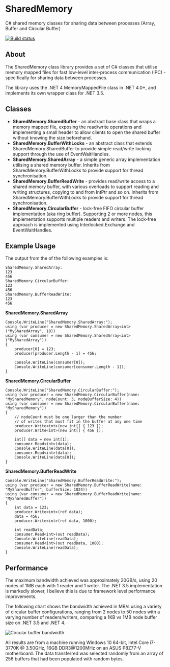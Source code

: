 SharedMemory
============

C# shared memory classes for sharing data between processes (Array, Buffer and Circular Buffer)

[![Build status](https://ci.appveyor.com/api/projects/status/uc32kwm1281y4sie?svg=true)](https://ci.appveyor.com/project/spazzarama/sharedmemory)

About
-----

The SharedMemory class library provides a set of C# classes that utilise memory mapped files for fast low-level inter-process communication (IPC) - specifically for sharing data between processes.

The library uses the .NET 4 MemoryMappedFile class in .NET 4.0+, and implements its own wrapper class for .NET 3.5.

Classes
-------

 * **SharedMemory.SharedBuffer** - an abstract base class that wraps a memory mapped file, exposing the read/write operations and implementing a small header to allow clients to open the shared buffer without knowing the size beforehand.
 * **SharedMemory.BufferWithLocks** - an abstract class that extends SharedMemory.SharedBuffer to provide simple read/write locking support through the use of EventWaitHandles.
 * **SharedMemory.SharedArray** - a simple generic array implementation utilising a shared memory buffer. Inherits from SharedMemory.BufferWithLocks to provide support for thread synchronisation.
 * **SharedMemory.BufferReadWrite** - provides read/write access to a shared memory buffer, with various overloads to support reading and writing structures, copying to and from IntPtr and so on. Inherits from SharedMemory.BufferWithLocks to provide support for thread synchronisation.
 * **SharedMemory.CircularBuffer** - lock-free FIFO circular buffer implementation (aka ring buffer). Supporting 2 or more nodes, this implementation supports multiple readers and writers. The lock-free approach is implemented using Interlocked.Exchange and EventWaitHandles.

Example Usage
-------------

The output from the of the following examples is:

    SharedMemory.SharedArray:
    123
    456
    SharedMemory.CircularBuffer:
    123
    456
    SharedMemory.BufferReadWrite:
    123
    456

**SharedMemory.SharedArray**

    Console.WriteLine("SharedMemory.SharedArray:");
    using (var producer = new SharedMemory.SharedArray<int>("MySharedArray", 10))
    using (var consumer = new SharedMemory.SharedArray<int>("MySharedArray"))
    {
        producer[0] = 123;
        producer[producer.Length - 1] = 456;
        
        Console.WriteLine(consumer[0]);
        Console.WriteLine(consumer[consumer.Length - 1]);
    }

**SharedMemory.CircularBuffer**

    Console.WriteLine("SharedMemory.CircularBuffer:");
    using (var producer = new SharedMemory.CircularBuffer(name: "MySharedMemory", nodeCount: 3, nodeBufferSize: 4))
    using (var consumer = new SharedMemory.CircularBuffer(name: "MySharedMemory"))
    {
        // nodeCount must be one larger than the number
        // of writes that must fit in the buffer at any one time
        producer.Write<int>(new int[] { 123 });
        producer.Write<int>(new int[] { 456 });
       
        int[] data = new int[1];
        consumer.Read<int>(data);
        Console.WriteLine(data[0]);
        consumer.Read<int>(data);
        Console.WriteLine(data[0]);
    }

**SharedMemory.BufferReadWrite**

    Console.WriteLine("SharedMemory.BufferReadWrite:");
    using (var producer = new SharedMemory.BufferReadWrite(name: "MySharedBuffer", bufferSize: 1024))
    using (var consumer = new SharedMemory.BufferReadWrite(name: "MySharedBuffer"))
    {
        int data = 123;
        producer.Write<int>(ref data);
        data = 456;
        producer.Write<int>(ref data, 1000);
        
        int readData;
        consumer.Read<int>(out readData);
        Console.WriteLine(readData);
        consumer.Read<int>(out readData, 1000);
        Console.WriteLine(readData);
    }

Performance
-----------

The maximum bandwidth achieved was approximately 20GB/s, using 20 nodes of 1MB each with 1 reader and 1 writer. The .NET 3.5 implementation is markedly slower, I believe this is due to framework level performance improvements.

The following chart shows the bandwidth achieved in MB/s using a variety of circular buffer configurations, ranging from 2 nodes to 50 nodes with a varying number of readers/writers, comparing a 1KB vs 1MB node buffer size on .NET 3.5 and .NET 4.

![Circular buffer bandwidth](http://spazzarama.com/wp-content/uploads/2015/12/SharedMemoryBandwidth.png)

All results are from a machine running Windows 10 64-bit, Intel Core i7-3770K @ 3.50GHz, 16GB DDR3@1200MHz on an ASUS P8Z77-V motherboard. The data transferred was selected randomly from an array of 256 buffers that had been populated with random bytes.
